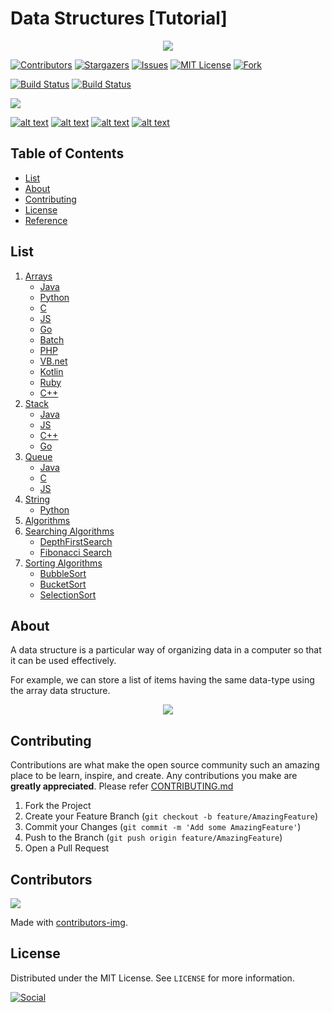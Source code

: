 # Data Structures [Tutorial]

<p align="center">
  <img  src="https://hackernoon.com/drafts/im4m30bb.png">
</p>

[![Contributors][contributors-shield]][contributors-url]
[![Stargazers][stars-shield]][stars-url]
[![Issues][issues-shield]][issues-url]
[![MIT License][license-shield]][license-url]
[![Fork][forks-shield]][forks-url]

[![Build Status](https://img.shields.io/badge/Source%20Editor-Visual%20Code-blue.svg)](https://code.visualstudio.com/)
[![Build Status](https://travis-ci.org/joemccann/dillinger.svg?branch=master)]()

<img src="https://img.shields.io/github/hacktoberfest/2020/kaweendras/Data-Structures?style=plastic"/>

[![alt text][1.1]][1]
[![alt text][2.1]][2]
[![alt text][3.1]][3]
[![alt text][6.1]][6]

<!-- TABLE OF CONTENTS -->

## Table of Contents

- [List](#list)
- [About](#about)
- [Contributing](#contributing)
- [License](#license)
- [Reference](#reference)

## List

1. [Arrays](https://github.com/kaweendras/Data-Structures/tree/master/Arrays)
   - [Java](https://github.com/kaweendras/Data-Structures/tree/master/Arrays/Java)
   - [Python](https://github.com/kaweendras/Data-Structures/tree/master/Arrays/Python)
   - [C](https://github.com/kaweendras/Data-Structures/tree/master/Arrays/C)
   - [JS](https://github.com/kaweendras/Data-Structures/tree/master/Arrays/JavaScript)
   - [Go](https://github.com/kaweendras/Data-Structures/tree/master/Arrays/Go)
   - [Batch](https://github.com/kaweendras/Data-Structures/tree/master/Arrays/Bat)
   - [PHP](https://github.com/kaweendras/Data-Structures/tree/master/Arrays/PHP)
   - [VB.net](https://github.com/kaweendras/Data-Structures/tree/master/Arrays/VB.net)
   - [Kotlin](https://github.com/kaweendras/Data-Structures/tree/master/Arrays/Kotlin)
   - [Ruby](https://github.com/kaweendras/Data-Structures/tree/master/Arrays/Ruby)
   - [C++](https://github.com/kaweendras/Data-Structures/tree/master/Arrays/C%2B%2B)
2. [Stack](https://github.com/kaweendras/Data-Structures/tree/master/Stack)
   - [Java](https://github.com/kaweendras/Data-Structures/tree/master/Stack/Java)
   - [JS](https://github.com/kaweendras/Data-Structures/tree/master/Stack/JavaScript)
   - [C++](https://github.com/kaweendras/Data-Structures/tree/master/Stack/C++)
   - [Go](https://github.com/kaweendras/Data-Structures/tree/master/Stack/Go)
3. [Queue](https://github.com/kaweendras/Data-Structures/tree/master/Queue)
   - [Java](https://github.com/kaweendras/Data-Structures/tree/master/Queue/Java)
   - [C](https://github.com/kaweendras/Data-Structures/tree/master/Queue/C)
   - [JS](https://github.com/kaweendras/Data-Structures/tree/master/Queue/Javascript)
4. [String](https://github.com/kaweendras/Data-Structures/tree/master/String)
   - [Python](https://github.com/kaweendras/Data-Structures/tree/master/String/Python)
5. [Algorithms](https://github.com/kaweendras/Data-Structures/tree/master/Algorithms)
6. [Searching Algorithms](https://github.com/kaweendras/Data-Structures/tree/master/Searching%20Algorithms)
    - [DepthFirstSearch](https://github.com/kaweendras/Data-Structures/tree/master/Searching%20Algorithms/DepthFirstSearch)
    - [Fibonacci Search](https://github.com/kaweendras/Data-Structures/tree/master/Searching%20Algorithms/Fibonacci%20Search)
7. [Sorting Algorithms](https://github.com/kaweendras/Data-Structures/tree/master/Sorting%20Algorithms)
    - [BubbleSort](https://github.com/kaweendras/Data-Structures/tree/master/Sorting%20Algorithms/bubbleSort)
    - [BucketSort](https://github.com/kaweendras/Data-Structures/tree/master/Sorting%20Algorithms/bucketSort)
    - [SelectionSort](https://github.com/kaweendras/Data-Structures/tree/master/Sorting%20Algorithms/selectionSort)
   

## About

A data structure is a particular way of organizing data in a computer so that it can be used effectively.

For example, we can store a list of items having the same data-type using the array data structure.

<p align="center">
  <img  src="https://media.geeksforgeeks.org/wp-content/uploads/array-2.png">
</p>

<!-- CONTRIBUTING -->

## Contributing

Contributions are what make the open source community such an amazing place to be learn, inspire, and create. Any contributions you make are **greatly appreciated**. Please refer [CONTRIBUTING.md](CONTRIBUTING.md)

1. Fork the Project
2. Create your Feature Branch (`git checkout -b feature/AmazingFeature`)
3. Commit your Changes (`git commit -m 'Add some AmazingFeature'`)
4. Push to the Branch (`git push origin feature/AmazingFeature`)
5. Open a Pull Request

## Contributors

<a href="https://github.com/kaweendras/Data-Structures/graphs/contributors">
  <img src="https://contributors-img.web.app/image?repo=kaweendras/Data-Structures" />
</a>

Made with [contributors-img](https://contributors-img.web.app).

<!-- LICENSE -->

## License

Distributed under the MIT License. See `LICENSE` for more information.


[![Social](https://img.shields.io/twitter/follow/kaweendra_s?style=social)](https://twitter.com/intent/follow?screen_name=Dear__spider)

<!-- MARKDOWN LINKS & IMAGES -->
<!-- https://www.markdownguide.org/basic-syntax/#reference-style-links -->

[contributors-shield]: https://img.shields.io/github/contributors/kaweendras/Data-Structures.svg?style=flat-square
[contributors-url]: https://github.com/kaweendras/Data-Structures/graphs/contributors
[forks-shield]: https://img.shields.io/github/forks/kaweendras/Data-Structures
[forks-url]: https://github.com/kaweendras/Data-Structures/network/members
[stars-shield]: https://img.shields.io/github/stars/kaweendras/Data-Structures.svg?style=flat-square
[stars-url]: https://github.com/kaweendras/Data-Structures/stargazers
[issues-shield]: https://img.shields.io/github/issues/kaweendras/Data-Structures.svg?style=flat-square
[issues-url]: https://github.com/kaweendras/Data-Structures/issues
[license-shield]: https://img.shields.io/github/license/kaweendras/Data-Structures.svg?style=flat-square
[license-url]: https://github.com/kaweendras/Data-Structuresblob/master/LICENSE.txt
[product-screenshot]: images/screenshot.png
[1.1]: http://i.imgur.com/tXSoThF.png "twitter"
[2.1]: http://i.imgur.com/P3YfQoD.png "facebook"
[3.1]: http://i.imgur.com/yCsTjba.png "google plus"
[6.1]: http://i.imgur.com/0o48UoR.png "github"
[1]: http://www.twitter.com/kaweendra_s
[2]: http://www.facebook.com/kaweendra
[3]: https://plus.google.com/salithak1
[6]: http://www.github.com/kaweendras
